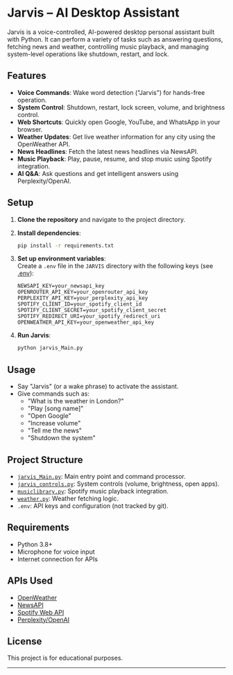 # Jarvis – AI Desktop Assistant

Jarvis is a voice-controlled, AI-powered desktop personal assistant built with Python. It can perform a variety of tasks such as answering questions, fetching news and weather, controlling music playback, and managing system-level operations like shutdown, restart, and lock.

## Features

- **Voice Commands**: Wake word detection ("Jarvis") for hands-free operation.
- **System Control**: Shutdown, restart, lock screen, volume, and brightness control.
- **Web Shortcuts**: Quickly open Google, YouTube, and WhatsApp in your browser.
- **Weather Updates**: Get live weather information for any city using the OpenWeather API.
- **News Headlines**: Fetch the latest news headlines via NewsAPI.
- **Music Playback**: Play, pause, resume, and stop music using Spotify integration.
- **AI Q&A**: Ask questions and get intelligent answers using Perplexity/OpenAI.

## Setup

1. **Clone the repository** and navigate to the project directory.

2. **Install dependencies**:
    ```sh
    pip install -r requirements.txt
    ```

3. **Set up environment variables**:  
   Create a `.env` file in the `JARVIS` directory with the following keys (see [.env](.env)):
    ```
    NEWSAPI_KEY=your_newsapi_key
    OPENROUTER_API_KEY=your_openrouter_api_key
    PERPLEXITY_API_KEY=your_perplexity_api_key
    SPOTIFY_CLIENT_ID=your_spotify_client_id
    SPOTIFY_CLIENT_SECRET=your_spotify_client_secret
    SPOTIFY_REDIRECT_URI=your_spotify_redirect_uri
    OPENWEATHER_API_KEY=your_openweather_api_key
    ```

4. **Run Jarvis**:
    ```sh
    python jarvis_Main.py
    ```

## Usage

- Say "Jarvis" (or a wake phrase) to activate the assistant.
- Give commands such as:
    - "What is the weather in London?"
    - "Play [song name]"
    - "Open Google"
    - "Increase volume"
    - "Tell me the news"
    - "Shutdown the system"

## Project Structure

- [`jarvis_Main.py`](jarvis_Main.py): Main entry point and command processor.
- [`jarvis_controls.py`](jarvis_controls.py): System controls (volume, brightness, open apps).
- [`musiclibrary.py`](musiclibrary.py): Spotify music playback integration.
- [`weather.py`](weather.py): Weather fetching logic.
- `.env`: API keys and configuration (not tracked by git).

## Requirements

- Python 3.8+
- Microphone for voice input
- Internet connection for APIs

## APIs Used

- [OpenWeather](https://openweathermap.org/)
- [NewsAPI](https://newsapi.org/)
- [Spotify Web API](https://developer.spotify.com/)
- [Perplexity/OpenAI](https://www.perplexity.ai/)

## License

This project is for educational purposes.

---